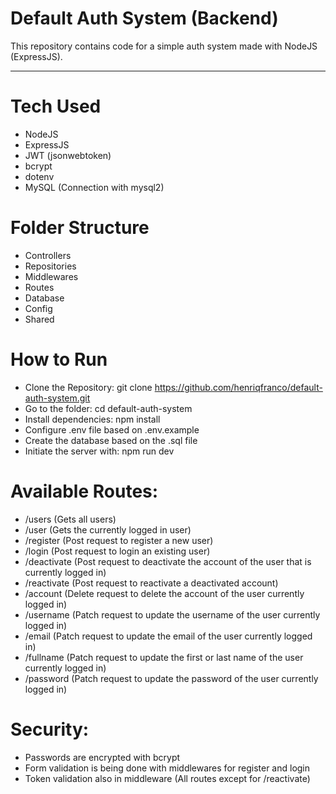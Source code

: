 # Default Auth System (Backend)

This repository contains code for a simple auth system made with NodeJS (ExpressJS).

---

# Tech Used

- NodeJS
- ExpressJS
- JWT (jsonwebtoken)
- bcrypt
- dotenv
- MySQL (Connection with mysql2)

# Folder Structure

- Controllers
- Repositories
- Middlewares
- Routes
- Database
- Config
- Shared

# How to Run

 - Clone the Repository: git clone https://github.com/henriqfranco/default-auth-system.git
 - Go to the folder: cd default-auth-system
 - Install dependencies: npm install
 - Configure .env file based on .env.example
 - Create the database based on the .sql file
 - Initiate the server with: npm run dev

# Available Routes:

- /users (Gets all users)
- /user (Gets the currently logged in user)
- /register (Post request to register a new user)
- /login (Post request to login an existing user)
- /deactivate (Post request to deactivate the account of the user that is currently logged in)
- /reactivate (Post request to reactivate a deactivated account)
- /account (Delete request to delete the account of the user currently logged in)
- /username (Patch request to update the username of the user currently logged in)
- /email (Patch request to update the email of the user currently logged in)
- /fullname (Patch request to update the first or last name of the user currently logged in)
- /password (Patch request to update the password of the user currently logged in)

# Security:

- Passwords are encrypted with bcrypt
- Form validation is being done with middlewares for register and login
- Token validation also in middleware (All routes except for /reactivate)
